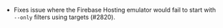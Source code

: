 * Fixes issue where the Firebase Hosting emulator would fail to start with `--only` filters using targets (#2820).
